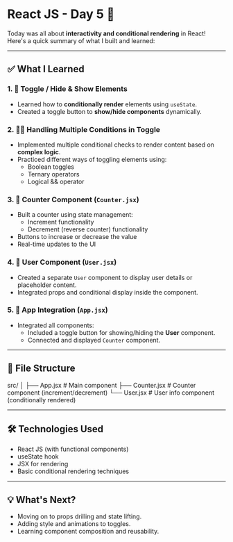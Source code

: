 # React JS - Day 5 🚀

Today was all about **interactivity and conditional rendering** in React!  
Here's a quick summary of what I built and learned:

---

## ✅ What I Learned

### 1. 🔁 Toggle / Hide & Show Elements
- Learned how to **conditionally render** elements using `useState`.
- Created a toggle button to **show/hide components** dynamically.

### 2. 🤹‍♂️ Handling Multiple Conditions in Toggle
- Implemented multiple conditional checks to render content based on **complex logic**.
- Practiced different ways of toggling elements using:
  - Boolean toggles
  - Ternary operators
  - Logical && operator

### 3. 🔢 Counter Component (`Counter.jsx`)
- Built a counter using state management:
  - Increment functionality
  - Decrement (reverse counter) functionality
- Buttons to increase or decrease the value
- Real-time updates to the UI

### 4. 👤 User Component (`User.jsx`)
- Created a separate `User` component to display user details or placeholder content.
- Integrated props and conditional display inside the component.

### 5. 🧩 App Integration (`App.jsx`)
- Integrated all components:
  - Included a toggle button for showing/hiding the **User** component.
  - Connected and displayed `Counter` component.

---

## 📁 File Structure

src/ │ ├── App.jsx           # Main component ├── Counter.jsx       # Counter component (increment/decrement) └── User.jsx          # User info component (conditionally rendered)

---

## 🛠️ Technologies Used
- React JS (with functional components)
- useState hook
- JSX for rendering
- Basic conditional rendering techniques

---

## 💡 What's Next?
- Moving on to props drilling and state lifting.
- Adding style and animations to toggles.
- Learning component composition and reusability.

